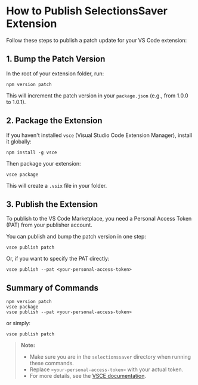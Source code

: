# How to Publish SelectionsSaver Extension

Follow these steps to publish a patch update for your VS Code extension:

## 1. Bump the Patch Version

In the root of your extension folder, run:

```
npm version patch
```

This will increment the patch version in your `package.json` (e.g., from 1.0.0 to 1.0.1).

## 2. Package the Extension

If you haven't installed `vsce` (Visual Studio Code Extension Manager), install it globally:

```
npm install -g vsce
```

Then package your extension:

```
vsce package
```

This will create a `.vsix` file in your folder.

## 3. Publish the Extension

To publish to the VS Code Marketplace, you need a Personal Access Token (PAT) from your publisher account.

You can publish and bump the patch version in one step:

```
vsce publish patch
```

Or, if you want to specify the PAT directly:

```
vsce publish --pat <your-personal-access-token>
```

## Summary of Commands

```
npm version patch
vsce package
vsce publish --pat <your-personal-access-token>
```

or simply:

```
vsce publish patch
```

> **Note:**
> - Make sure you are in the `selectionssaver` directory when running these commands.
> - Replace `<your-personal-access-token>` with your actual token.
> - For more details, see the [VSCE documentation](https://code.visualstudio.com/api/working-with-extensions/publishing-extension).
